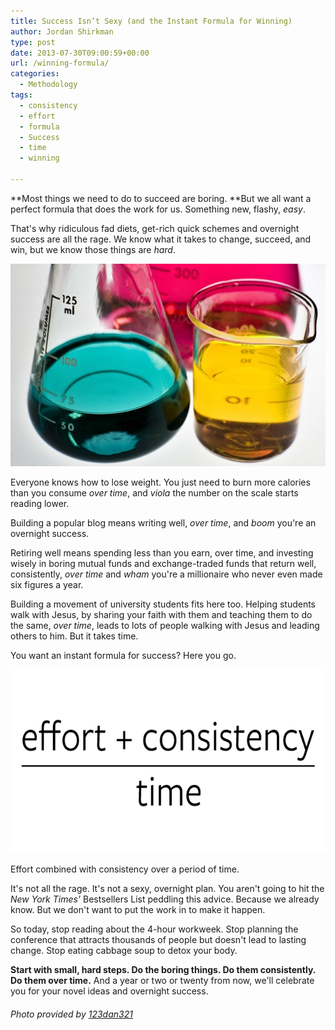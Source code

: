 ```yaml
---
title: Success Isn’t Sexy (and the Instant Formula for Winning)
author: Jordan Shirkman
type: post
date: 2013-07-30T09:00:59+00:00
url: /winning-formula/
categories:
  - Methodology
tags:
  - consistency
  - effort
  - formula
  - Success
  - time
  - winning

---
```

**Most things we need to do to succeed are boring. **But we all want a perfect formula that does the work for us. Something new, flashy, _easy_.

That's why ridiculous fad diets, get-rich quick schemes and overnight success are all the rage. We know what it takes to change, succeed, and win, but we know those things are _hard_.

[![Image](/static/images/beakers.jpeg)](https://jshirk.com/blog/winning-formula)

Everyone knows how to lose weight. You just need to burn more calories than you consume _over time_, and _viola_ the number on the scale starts reading lower.

Building a popular blog means writing well, _over time_, and _boom_ you're an overnight success.

Retiring well means spending less than you earn, over time, and investing wisely in boring mutual funds and exchange-traded funds that return well, consistently, _over time_ and _wham_ you're a millionaire who never even made six figures a year.

Building a movement of university students fits here too. Helping students walk with Jesus, by sharing your faith with them and teaching them to do the same, _over time_, leads to lots of people walking with Jesus and leading others to him. But it takes time.

You want an instant formula for success? Here you go.<!--more-->

![Image](/static/images/effort-consistency-time.jpeg) 

Effort combined with consistency over a period of time.

It's not all the rage. It's not a sexy, overnight plan. You aren't going to hit the _New York Times'_ Bestsellers List peddling this advice. Because we already know. But we don't want to put the work in to make it happen.

So today, stop reading about the 4-hour workweek. Stop planning the conference that attracts thousands of people but doesn't lead to lasting change. Stop eating cabbage soup to detox your body.

**Start with small, hard steps. Do the boring things. Do them consistently. Do them over time.** And a year or two or twenty from now, we'll celebrate you for your novel ideas and overnight success.

###### Photo provided by [123dan321](http://www.sxc.hu/profile/123dan321)
